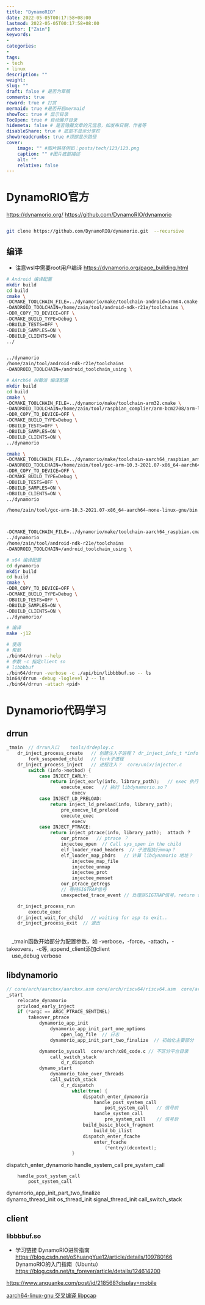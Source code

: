 ```yaml
---
title: "DynamoRIO"
date: 2022-05-05T00:17:58+08:00
lastmod: 2022-05-05T00:17:58+08:00
author: ["Zain"]
keywords: 
- 
categories: 
- 
tags: 
- tech
- linux
description: ""
weight:
slug: ""
draft: false # 是否为草稿
comments: true
reward: true # 打赏
mermaid: true #是否开启mermaid
showToc: true # 显示目录
TocOpen: true # 自动展开目录
hidemeta: false # 是否隐藏文章的元信息，如发布日期、作者等
disableShare: true # 底部不显示分享栏
showbreadcrumbs: true #顶部显示路径
cover:
    image: "" #图片路径例如：posts/tech/123/123.png
    caption: "" #图片底部描述
    alt: ""
    relative: false
---
```



# DynamoRIO官方

https://dynamorio.org/  <brs>
https://github.com/DynamoRIO/dynamorio

```sh

git clone https://github.com/DynamoRIO/dynamorio.git  --recursive

```


## 编译
- 注意wsl中需要root用户编译
https://dynamorio.org/page_building.html

```sh
# Android 编译配置
mkdir build
cd build
cmake \
-DCMAKE_TOOLCHAIN_FILE=../dynamorio/make/toolchain-android=arm64.cmake \
-DANDROID_TOOLCHAIN=/home/zain/tool/android-ndk-r21e/toolchains \
-DDR_COPY_TO_DEVICE=OFF \
-DCMAKE_BUILD_TYPE=Debug \
-DBUILD_TESTS=OFF \
-DBUILD_SAMPLES=ON \
-DBUILD_CLIENTS=ON \
../


../dynamorio
/home/zain/tool/android-ndk-r21e/toolchains
-DANDROID_TOOLCHAIN=/android_toolchain_using \
```

```sh
# AArch64 树莓派 编译配置
mkdir build
cd build
cmake \
-DCMAKE_TOOLCHAIN_FILE=../dynamorio/make/toolchain-arm32.cmake \
-DANDROID_TOOLCHAIN=/home/zain/tool/raspbian_complier/arm-bcm2708/arm-linux-gnueabihf/bin \
-DDR_COPY_TO_DEVICE=OFF \
-DCMAKE_BUILD_TYPE=Debug \
-DBUILD_TESTS=OFF \
-DBUILD_SAMPLES=ON \
-DBUILD_CLIENTS=ON \
../dynamorio

cmake \
-DCMAKE_TOOLCHAIN_FILE=../dynamorio/make/toolchain-aarch64_raspbian_armv8.cmake \
-DANDROID_TOOLCHAIN=/home/zain/tool/gcc-arm-10.3-2021.07-x86_64-aarch64-none-linux-gnu/bin \
-DDR_COPY_TO_DEVICE=OFF \
-DCMAKE_BUILD_TYPE=Debug \
-DBUILD_TESTS=OFF \
-DBUILD_SAMPLES=ON \
-DBUILD_CLIENTS=ON \
../dynamorio

/home/zain/tool/gcc-arm-10.3-2021.07-x86_64-aarch64-none-linux-gnu/bin



-DCMAKE_TOOLCHAIN_FILE=../dynamorio/make/toolchain-aarch64_raspbian.cmake \
../dynamorio
/home/zain/tool/android-ndk-r21e/toolchains
-DANDROID_TOOLCHAIN=/android_toolchain_using \
```




```sh
# x64 编译配置
cd dynamorio
mkdir build
cd build
cmake \
-DDR_COPY_TO_DEVICE=OFF \
-DCMAKE_BUILD_TYPE=Debug \
-DBUILD_TESTS=OFF \
-DBUILD_SAMPLES=ON \
-DBUILD_CLIENTS=ON \
../dynamorio/

# 编译
make -j12
```

```sh
# 使用
# 帮助
./bin64/drrun --help
# 参数 -c 指定client so 
# libbbbuf
./bin64/drrun -verbose -c ./api/bin/libbbbuf.so -- ls
bin64/drrun -debug -loglevel 2 -- ls
./bin64/drrun -attach <pid> 
```

# Dynamorio代码学习

## drrun

```c
_tmain  // drrun入口    tools/drdeploy.c
    dr_inject_process_create   // 创建注入子进程？ dr_inject_info_t *info 
        fork_suspended_child   // fork子进程
    dr_inject_process_inject   // 进程注入？  core/unix/injector.c
        switch (info->method) {
            case INJECT_EARLY: 
                return inject_early(info, library_path);   // exec 执行？
                    execute_exec   // 执行 libdynamorio.so？ 
                        execv
            case INJECT_LD_PRELOAD: 
                return inject_ld_preload(info, library_path);
                    pre_execve_ld_preload
                    execute_exec
                        execv
            case INJECT_PTRACE: 
                return inject_ptrace(info, library_path);  attach ？
                    our_ptrace   // ptrace ？
                    injectee_open  // Call sys_open in the child
                    elf_loader_read_headers  // 子进程执行mmap？
                    elf_loader_map_phdrs   // 计算 libdynamorio 地址？
                        injectee_map_file
                        injectee_unmap
                        injectee_prot
                        injectee_memset
                    our_ptrace_getregs
                    // 等待SIGTRAP信号
                    unexpected_trace_event // 处理非SIGTRAP信号，return false

    dr_inject_process_run
        execute_exec
    dr_inject_wait_for_child   // waiting for app to exit..
    dr_inject_process_exit  // 退出
 
```
&emsp;_tmain函数开始部分为配置参数，如 -verbose，-force，-attach，-takeovers，-c等,
  append_client添加client <br>
&emsp;use_debug verbose

## libdynamorio

```C
// core/arch/aarchxx/aarchxx.asm core/arch/riscv64/riscv64.asm  core/arch/x86/x86.asm
_start
    relocate_dynamorio
    privload_early_inject
    if (*argc == ARGC_PTRACE_SENTINEL)
        takeover_ptrace
            dynamorio_app_init
                dynamorio_app_init_part_one_options
                    open_log_file  // 日志
                dynamorio_app_init_part_two_finalize  // 初始化主要部分

            dynamorio_syscall  core/arch/x86_code.c // 不区分平台目录
                call_switch_stack
                    d_r_dispatch
            dynamo_start
                dynamorio_take_over_threads
                call_switch_stack
                    d_r_dispatch
                        while(true) {
                            dispatch_enter_dynamorio
                                handle_post_system_call
                                    post_system_call   // 信号前
                                handle_system_call
                                    pre_system_call    // 信号后
                            build_basic_block_fragment
                                build_bb_ilist
                            dispatch_enter_fcache
                                enter_fcache
                                    (*entry)(dcontext);
                        }
```

dispatch_enter_dynamorio
    handle_system_call
        pre_system_call

        handle_post_system_call
            post_system_call


dynamorio_app_init_part_two_finalize           
    dynamo_thread_init
        os_thread_init
            signal_thread_init
                call_switch_stack


## client

### libbbbuf.so





- 学习链接
DynamoRIO进阶指南
https://blog.csdn.net/oShuangYue12/article/details/109780166
DynamoRIO的入门指南（Ubuntu）
https://blog.csdn.net/ts_forever/article/details/124614200


https://www.anquanke.com/post/id/218568?display=mobile

[aarch64-linux-gnu 交叉编译 libpcap](https://blog.csdn.net/huaheshangxo/article/details/123897854)

